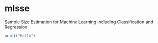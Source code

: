 # mlsse
Sample Size Estimation for Machine Learning including Classification and Regression


```r
print("Hello")
```
